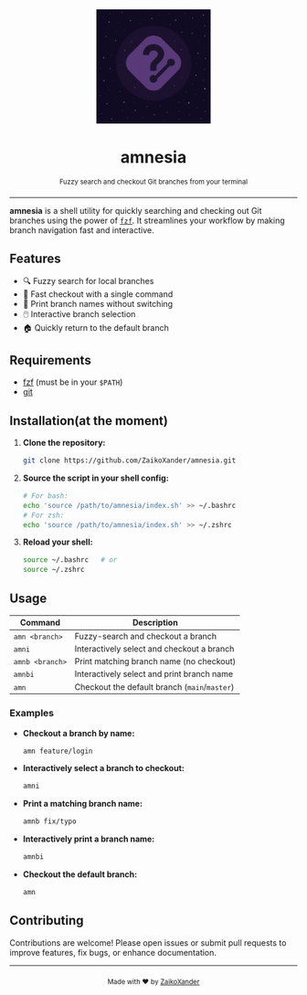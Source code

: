 <div align="center">
  <img src="github/docs/logo.png" alt="amnesia logo" width="200"/>
  <h1>amnesia</h1>
  <sup>Fuzzy search and checkout Git branches from your terminal</sup>
</div>

---

**amnesia** is a shell utility for quickly searching and checking out Git branches using the power of [`fzf`](https://github.com/junegunn/fzf). It streamlines your workflow by making branch navigation fast and interactive.

## Features

- 🔍 Fuzzy search for local branches
- 🚀 Fast checkout with a single command
- 📝 Print branch names without switching
- 🖱️ Interactive branch selection
- 🏠 Quickly return to the default branch

## Requirements

- [fzf](https://github.com/junegunn/fzf) (must be in your `$PATH`)
- [git](https://git-scm.com/)

## Installation(at the moment)

1. **Clone the repository:**
   ```sh
   git clone https://github.com/ZaikoXander/amnesia.git
   ```

2. **Source the script in your shell config:**
   ```sh
   # For bash:
   echo 'source /path/to/amnesia/index.sh' >> ~/.bashrc
   # For zsh:
   echo 'source /path/to/amnesia/index.sh' >> ~/.zshrc
   ```

3. **Reload your shell:**
   ```sh
   source ~/.bashrc   # or
   source ~/.zshrc
   ```

## Usage

| Command                | Description                                      |
|------------------------|--------------------------------------------------|
| `amn <branch>`         | Fuzzy-search and checkout a branch               |
| `amni`                 | Interactively select and checkout a branch       |
| `amnb <branch>`        | Print matching branch name (no checkout)         |
| `amnbi`                | Interactively select and print branch name       |
| `amn`                  | Checkout the default branch (`main`/`master`)    |

### Examples

- **Checkout a branch by name:**
  ```sh
  amn feature/login
  ```
- **Interactively select a branch to checkout:**
  ```sh
  amni
  ```
- **Print a matching branch name:**
  ```sh
  amnb fix/typo
  ```
- **Interactively print a branch name:**
  ```sh
  amnbi
  ```
- **Checkout the default branch:**
  ```sh
  amn
  ```

## Contributing

Contributions are welcome! Please open issues or submit pull requests to improve features, fix bugs, or enhance documentation.

---

<p align="center">
  <sub>Made with ❤️ by <a href="https://github.com/ZaikoXander">ZaikoXander</a></sub>
</p>
